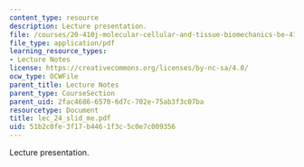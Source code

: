 ```yaml
---
content_type: resource
description: Lecture presentation.
file: /courses/20-410j-molecular-cellular-and-tissue-biomechanics-be-410j-spring-2003/51b2c0fe3f17b4461f3c5c0e7c009356_lec_24_slid_me.pdf
file_type: application/pdf
learning_resource_types:
- Lecture Notes
license: https://creativecommons.org/licenses/by-nc-sa/4.0/
ocw_type: OCWFile
parent_title: Lecture Notes
parent_type: CourseSection
parent_uid: 2fac4686-6570-6d7c-702e-75ab3f3c07ba
resourcetype: Document
title: lec_24_slid_me.pdf
uid: 51b2c0fe-3f17-b446-1f3c-5c0e7c009356
---
```

Lecture presentation.